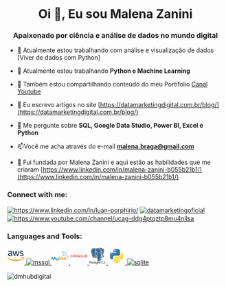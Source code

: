 <h1 align="center">Oi 👋, Eu sou Malena Zanini</h1>
<h3 align="center">Apaixonado por ciência e análise de dados no mundo digital</h3>

- 🔭 Atualmente estou trabalhando com análise e visualização de dados [Viver de dados com Python]

- 🌱 Atualmente estou trabalhando **Python e Machine Learning**

- 👯 Também estou compartilhando conteúdo do meu Portífolio [Canal Youtube](https://www.youtube.com/channel/UCAg-ddg4ptqzTP8mu4NlLSA)

- 📝 Eu escrevo artigos no site [https://datamarketingdigital.com.br/blog/](https://datamarketingdigital.com.br/blog/)

- 💬 Me pergunte sobre **SQL, Google Data Studio, Power BI, Excel e Python**

- 📫Você me acha através do e-mail **malena.braga@gmail.com**

- 📄 Fui fundada por Malena Zanini e aqui estão as habilidades que me criaram [https://www.linkedin.com/in/malena-zanini-b055b21b1/](https://www.linkedin.com/in/malena-zanini-b055b21b1/)

<h3 align="left">Connect with me:</h3>
<p align="left">
<a href="https://www.linkedin.com/in/malena-zanini-b055b21b1/" target="blank"><img align="center" src="https://raw.githubusercontent.com/rahuldkjain/github-profile-readme-generator/master/src/images/icons/Social/linked-in-alt.svg" alt="https://www.linkedin.com/in/luan-porphirio/" height="30" width="40" /></a>
<a href="https://instagram.com/datamarketingoficial" target="blank"><img align="center" src="https://raw.githubusercontent.com/rahuldkjain/github-profile-readme-generator/master/src/images/icons/Social/instagram.svg" alt="datamarketingoficial" height="30" width="40" /></a>
<a href="https://www.youtube.com/channel/UCAg-ddg4ptqzTP8mu4NlLSA" target="blank"><img align="center" src="https://raw.githubusercontent.com/rahuldkjain/github-profile-readme-generator/master/src/images/icons/Social/youtube.svg" alt="https://www.youtube.com/channel/ucag-ddg4ptqztp8mu4nllsa" height="30" width="40" /></a>
</p>

<h3 align="left">Languages and Tools:</h3>
<p align="left"> <a href="https://aws.amazon.com" target="_blank"> <img src="https://raw.githubusercontent.com/devicons/devicon/master/icons/amazonwebservices/amazonwebservices-original-wordmark.svg" alt="aws" width="40" height="40"/> </a> <a href="https://www.microsoft.com/en-us/sql-server" target="_blank"> <img src="https://www.svgrepo.com/show/303229/microsoft-sql-server-logo.svg" alt="mssql" width="40" height="40"/> </a> <a href="https://www.mysql.com/" target="_blank"> <img src="https://raw.githubusercontent.com/devicons/devicon/master/icons/mysql/mysql-original-wordmark.svg" alt="mysql" width="40" height="40"/> </a> <a href="https://www.oracle.com/" target="_blank"> <img src="https://raw.githubusercontent.com/devicons/devicon/master/icons/oracle/oracle-original.svg" alt="oracle" width="40" height="40"/> </a> <a href="https://www.postgresql.org" target="_blank"> <img src="https://raw.githubusercontent.com/devicons/devicon/master/icons/postgresql/postgresql-original-wordmark.svg" alt="postgresql" width="40" height="40"/> </a> <a href="https://www.python.org" target="_blank"> <img src="https://raw.githubusercontent.com/devicons/devicon/master/icons/python/python-original.svg" alt="python" width="40" height="40"/> </a> <a href="https://www.sqlite.org/" target="_blank"> <img src="https://www.vectorlogo.zone/logos/sqlite/sqlite-icon.svg" alt="sqlite" width="40" height="40"/> </a> </p>

<p><img align="center" src="https://github-readme-stats.vercel.app/api/top-langs?username=dmhubdigital&show_icons=true&locale=en&layout=compact" alt="dmhubdigital" /></p>


<!---
- 👋 Oi, eu sou a Data Marketing ou pode me chamar pelo @dmhubdigital
- 👀 I’m interested in ...
- 🌱 I’m currently learning ...
- 💞️ I’m looking to collaborate on ...
- 📫 How to reach me ...


dmhubdigital/dmhubdigital is a ✨ special ✨ repository because its `README.md` (this file) appears on your GitHub profile.
You can click the Preview link to take a look at your changes.
--->
